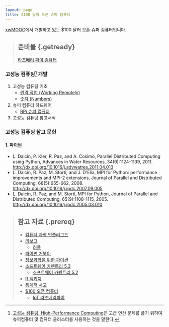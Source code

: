 ```yaml
---
layout: page
title: $100 달러 오픈 슈퍼 컴퓨터
---
```


[xwMOOC](http://www.xwmooc.net/)에서 개발하고 있는 $100 달러 오픈 슈퍼 컴퓨터입니다. 

> ## 준비물 {.getready}
>
> [라즈베리 파이 컴퓨터](http://raspberrypi.org/)
>

### 고성능 컴퓨팅[^1] 개발

1. 고성능 컴퓨팅 기초
    - [원격 작업 (Working Remotely)](basic-ssh.html)
    - [숫자 (Numbers)](basic-numbers.html)
1. 슈퍼 컴퓨터 하드웨어
    - [RPi 슈퍼 컴퓨터](rpi-super-computer.html)
1. 고성능 컴퓨팅 참고서적

### 고성능 컴퓨팅 참고 문헌

#### 1. 파이썬
- L. Dalcin, P. Kler, R. Paz, and A. Cosimo, Parallel Distributed Computing using Python, Advances in Water Resources, 34(9):1124-1139, 2011. http://dx.doi.org/10.1016/j.advwatres.2011.04.013
- L. Dalcin, R. Paz, M. Storti, and J. D'Elia, MPI for Python: performance improvements and MPI-2 extensions, Journal of Parallel and Distributed Computing, 68(5):655-662, 2008. http://dx.doi.org/10.1016/j.jpdc.2007.09.005
- L. Dalcin, R. Paz, and M. Storti, MPI for Python, Journal of Parallel and Distributed Computing, 65(9):1108-1115, 2005. http://dx.doi.org/10.1016/j.jpdc.2005.03.010


> ## 참고 자료 {.prereq}
> - [컴퓨터 과학 언플러그드](http://unplugged.xwmooc.org)  
> - [리보그](http://reeborg.xwmooc.org)  
>      - [러플](http://rur-ple.xwmooc.org)  
> - [파이썬 거북이](http://swcarpentry.github.io/python-novice-turtles/index-kr.html)  
> - [정보과학을 위한 파이썬](http://python.xwmooc.org)  
> - [소프트웨어 카펜트리 5.3](http://statkclee.github.io/swcarpentry-version-5-3-new/)
>     - [소프트웨어 카펜트리 5.2](http://swcarpentry.xwmooc.org)
> - [R 팩키지](http://r-pkgs.xwmooc.org/)
> - [통계적 사고](http://think-stat.xwmooc.org/)
> - [$100 오픈 컴퓨터](http://computer.xwmooc.org/)
>     - [IoT 라즈베리파이](http://raspberry-pi.xwmooc.org/)

[^1]: [고성능 컴퓨팅, High-Performance Computing](https://ko.wikipedia.org/wiki/고성능_컴퓨팅)은 고급 연산 문제를 풀기 위하여 슈퍼컴퓨터 및 컴퓨터 클러스터를 사용하는 것을 말한다.
